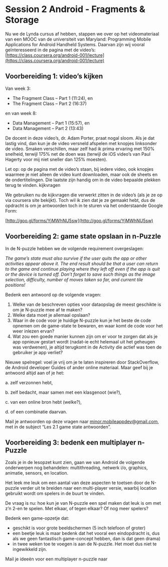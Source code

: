 # Session 2 Android - Fragments & Storage

Nu we de Lynda cursus af hebben, stappen we over op het videomateriaal van een MOOC van de 
universiteit van Maryland: Programming Mobile Applications for Android Handheld Systems. 
Daarvan zijn wij vooral geïnteresseerd in de pagina met de video’s: 
[https://class.coursera.org/android-001/lecture](https://class.coursera.org/android-001/lecture)

## Voorbereiding 1: video’s kijken

Van week 3:

* The Fragment Class – Part 1 (11:24), en
* The Fragment Class – Part 2 (16:37)

en van week 8:

* Data Management – Part 1 (15:57), en
* Data Management – Part 2 (13:43)

De docent in deze video’s, dr. Adam Porter, praat nogal sloom. Als je dat lastig vind, 
dan kun je de video versneld afspelen met knopjes linksonder de video. Smaken verschillen, 
maar zelf had ik prima ervaring met 150% snelheid, terwijl 175% net de doen was 
(terwijl de iOS video’s van Paul Hagerty voor mij niet sneller dan 125% moesten).

Let op: op de pagina met de video’s staan, bij iedere video, ook knopjes waarmee je 
niet alleen de video kunt downloaden, maar ook de sheets en de ondertitelingen. 
Die laatste zijn handig om in de video bepaalde plekken terug te vinden.
kijkvragen

We gebruiken nu de kijkvragen die verwerkt zitten in de video’s (als je ze op via coursera site bekijkt). 
Toch wil ik zien dat je ze gemaakt hebt, dus de opdracht is om je antwoorden toch in te sturen 
via het onderstaande Google Form:

[http://goo.gl/forms/YjMWhNU5sw](http://goo.gl/forms/YjMWhNU5sw)

## Voorbereiding 2: game state opslaan in n-Puzzle

In de N-puzzle hebben we de volgende requirement overgeslagen:

_The game’s state must also survive if the user quits the app or other activities appear above it. 
The end result should be that a user can return to the game and continue playing where they left 
off even if the app is quit or the device is turned off. Don’t forget to save such things as the
image selection, difficulty, number of moves taken so far, and current tile positions!_

Bedenk een antwoord op de volgende vragen:

1. Welke van de beschreven opties voor dataopslag de meest geschikte is om je N-puzzle mee af te maken?
1. Welke data moet je allemaal opslaan?
1. Waar in de code voor je huidige N-puzzle kun je het beste de code opnemen om de game-state te bewaren, en waar komt de code voor het weer inlezen ervan?
1. Wat zou een goede manier kunnen zijn om er voor te zorgen dat als je app opnieuw gestart wordt (nadat-ie echt helemaal uit het geheugen was verdwenen), je altijd terugkomt in de Activity die actief was toen de gebruiker je app verliet?

Nieuwe spelregel: voel je vrij om je te laten inspireren door StackOverflow, de Android developer
Guides of ander online materiaal. Maar geef bij je antwoord altijd aan of je het:

a. zelf verzonnen hebt,

b. zelf bedacht, maar samen met een klasgenoot (wie?),

c. van een online bron hebt (welke?),

d. of een combinatie daarvan.

Mail je antwoorden op deze vragen naar minor.mobileappdev@gmail.com,
met in de subject “Les 2.1 game state antwoorden”.

## Voorbereiding 3: bedenk een multiplayer n-Puzzle

Zoals je in de lesopzet kunt zien, gaan we van Android de volgende onderwerpen 
nog behandelen: multithreading, netwerk i/o, graphics, animatie, sensors, en location.

Het leek me leuk om een aantal van deze aspecten te toetsen door de N-puzzle verder uit 
te breiden naar een multi-player versie, waarbij location gebruikt wordt om spelers 
in de buurt te vinden.

De vraag is nu: hoe kun je van N-puzzle een spel maken dat leuk is om met z’n 2-en te spelen. 
Met elkaar, of tegen elkaar? Of nog meer spelers?

Bedenk een game-opzetje dat:

* geschikt is voor grote beeldschermen (5 inch telefoon of groter)
* een beetje leuk is maar bedenk dat het vooral een eindopdracht is, dus als we geen fantastisch game-concept hebben, dan is dat geen drama)
* in twee weken toe te voegen is aan de N-puzzle. Het moet dus niet te ingewikkeld zijn.

Mail je ideeën voor een multiplayer n-puzzle naar 
